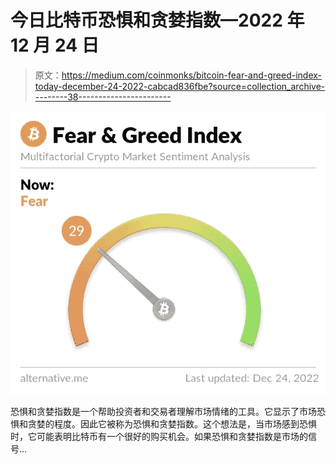 # 今日比特币恐惧和贪婪指数—2022 年 12 月 24 日

> 原文：<https://medium.com/coinmonks/bitcoin-fear-and-greed-index-today-december-24-2022-cabcad836fbe?source=collection_archive---------38----------------------->

![](img/0884c6312deeaaf7a263461651ab6dfb.png)

恐惧和贪婪指数是一个帮助投资者和交易者理解市场情绪的工具。它显示了市场恐惧和贪婪的程度。因此它被称为恐惧和贪婪指数。这个想法是，当市场感到恐惧时，它可能表明比特币有一个很好的购买机会。如果恐惧和贪婪指数是市场的信号…